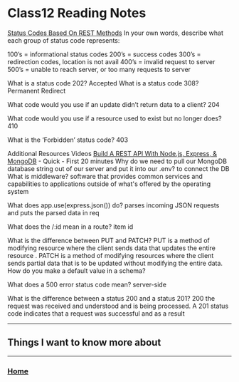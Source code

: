 # Class12 Reading Notes

[Status Codes Based On REST Methods](https://www.moesif.com/blog/technical/api-design/Which-HTTP-Status-Code-To-Use-For-Every-CRUD-App/)
In your own words, describe what each group of status code represents:

100’s = informational status codes
200’s = success codes
300’s = redirection codes, location is not avail
400’s = invalid request to server
500’s = unable to reach server, or too many requests to server

What is a status code 202? Accepted
What is a status code 308? Permanent Redirect 

What code would you use if an update didn’t return data to a client? 204

What code would you use if a resource used to exist but no longer does? 410

What is the ‘Forbidden’ status code? 403

Additional Resources
Videos
[Build A REST API With Node.js, Express, & MongoDB](https://www.youtube.com/channel/UCFbNIlppjAuEX4znoulh0Cw) - Quick - First 20 minutes
Why do we need to pull our MongoDB database string out of our server and put it into our .env? to connect the DB
What is middleware? software that provides common services and capabilities to applications outside of what's offered by the operating system

What does app.use(express.json()) do? parses incoming JSON requests and puts the parsed data in req

What does the /:id mean in a route? item id

What is the difference between PUT and PATCH?
PUT is a method of modifying resource where the client sends data that updates the entire resource .	PATCH is a method of modifying resources where the client sends partial data that is to be updated without modifying the entire data.
How do you make a default value in a schema?

What does a 500 error status code mean?
server-side

What is the difference between a status 200 and a status 201?
200 the request was received and understood and is being processed. 
A 201 status code indicates that a request was successful and as a result

----
## Things I want to know more about


---
### [Home](https://github.com/MISalz/301_Reading_Notes)